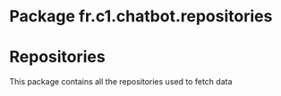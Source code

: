 # Package fr.c1.chatbot.repositories

#  Repositories

This package contains all the repositories used to fetch data